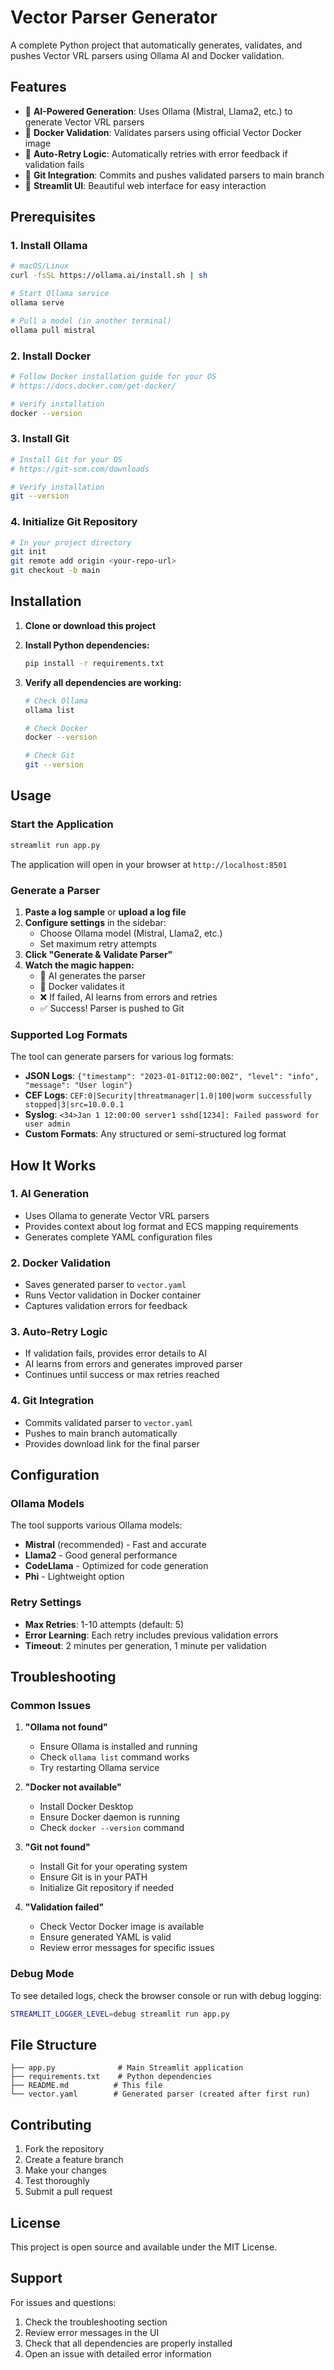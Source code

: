 # Vector Parser Generator

A complete Python project that automatically generates, validates, and pushes Vector VRL parsers using Ollama AI and Docker validation.

## Features

- 🤖 **AI-Powered Generation**: Uses Ollama (Mistral, Llama2, etc.) to generate Vector VRL parsers
- 🐳 **Docker Validation**: Validates parsers using official Vector Docker image
- 🔄 **Auto-Retry Logic**: Automatically retries with error feedback if validation fails
- 📝 **Git Integration**: Commits and pushes validated parsers to main branch
- 🎨 **Streamlit UI**: Beautiful web interface for easy interaction

## Prerequisites

### 1. Install Ollama
```bash
# macOS/Linux
curl -fsSL https://ollama.ai/install.sh | sh

# Start Ollama service
ollama serve

# Pull a model (in another terminal)
ollama pull mistral
```

### 2. Install Docker
```bash
# Follow Docker installation guide for your OS
# https://docs.docker.com/get-docker/

# Verify installation
docker --version
```

### 3. Install Git
```bash
# Install Git for your OS
# https://git-scm.com/downloads

# Verify installation
git --version
```

### 4. Initialize Git Repository
```bash
# In your project directory
git init
git remote add origin <your-repo-url>
git checkout -b main
```

## Installation

1. **Clone or download this project**
2. **Install Python dependencies:**
   ```bash
   pip install -r requirements.txt
   ```

3. **Verify all dependencies are working:**
   ```bash
   # Check Ollama
   ollama list
   
   # Check Docker
   docker --version
   
   # Check Git
   git --version
   ```

## Usage

### Start the Application
```bash
streamlit run app.py
```

The application will open in your browser at `http://localhost:8501`

### Generate a Parser

1. **Paste a log sample** or **upload a log file**
2. **Configure settings** in the sidebar:
   - Choose Ollama model (Mistral, Llama2, etc.)
   - Set maximum retry attempts
3. **Click "Generate & Validate Parser"**
4. **Watch the magic happen:**
   - 🤖 AI generates the parser
   - 🐳 Docker validates it
   - ❌ If failed, AI learns from errors and retries
   - ✅ Success! Parser is pushed to Git

### Supported Log Formats

The tool can generate parsers for various log formats:

- **JSON Logs**: `{"timestamp": "2023-01-01T12:00:00Z", "level": "info", "message": "User login"}`
- **CEF Logs**: `CEF:0|Security|threatmanager|1.0|100|worm successfully stopped|3|src=10.0.0.1`
- **Syslog**: `<34>Jan 1 12:00:00 server1 sshd[1234]: Failed password for user admin`
- **Custom Formats**: Any structured or semi-structured log format

## How It Works

### 1. AI Generation
- Uses Ollama to generate Vector VRL parsers
- Provides context about log format and ECS mapping requirements
- Generates complete YAML configuration files

### 2. Docker Validation
- Saves generated parser to `vector.yaml`
- Runs Vector validation in Docker container
- Captures validation errors for feedback

### 3. Auto-Retry Logic
- If validation fails, provides error details to AI
- AI learns from errors and generates improved parser
- Continues until success or max retries reached

### 4. Git Integration
- Commits validated parser to `vector.yaml`
- Pushes to main branch automatically
- Provides download link for the final parser

## Configuration

### Ollama Models
The tool supports various Ollama models:
- **Mistral** (recommended) - Fast and accurate
- **Llama2** - Good general performance
- **CodeLlama** - Optimized for code generation
- **Phi** - Lightweight option

### Retry Settings
- **Max Retries**: 1-10 attempts (default: 5)
- **Error Learning**: Each retry includes previous validation errors
- **Timeout**: 2 minutes per generation, 1 minute per validation

## Troubleshooting

### Common Issues

1. **"Ollama not found"**
   - Ensure Ollama is installed and running
   - Check `ollama list` command works
   - Try restarting Ollama service

2. **"Docker not available"**
   - Install Docker Desktop
   - Ensure Docker daemon is running
   - Check `docker --version` command

3. **"Git not found"**
   - Install Git for your operating system
   - Ensure Git is in your PATH
   - Initialize Git repository if needed

4. **"Validation failed"**
   - Check Vector Docker image is available
   - Ensure generated YAML is valid
   - Review error messages for specific issues

### Debug Mode
To see detailed logs, check the browser console or run with debug logging:
```bash
STREAMLIT_LOGGER_LEVEL=debug streamlit run app.py
```

## File Structure

```
├── app.py              # Main Streamlit application
├── requirements.txt    # Python dependencies
├── README.md          # This file
└── vector.yaml        # Generated parser (created after first run)
```

## Contributing

1. Fork the repository
2. Create a feature branch
3. Make your changes
4. Test thoroughly
5. Submit a pull request

## License

This project is open source and available under the MIT License.

## Support

For issues and questions:
1. Check the troubleshooting section
2. Review error messages in the UI
3. Check that all dependencies are properly installed
4. Open an issue with detailed error information